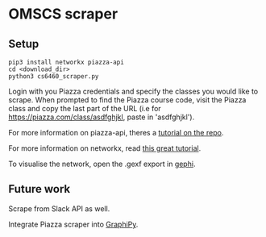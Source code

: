 # OMSCS scraper


## Setup
```
pip3 install networkx piazza-api
cd <download_dir>
python3 cs6460_scraper.py
```

Login with you Piazza credentials and specify the classes you would like to scrape.
When prompted to find the Piazza course code, visit the Piazza class and copy the last part of the URL (i.e for https://piazza.com/class/asdfghjkl, paste in \'asdfghjkl\').

For more information on piazza-api, theres a [tutorial on the repo](https://github.com/hfaran/piazza-api).

For more information on networkx, read [this great tutorial](https://programminghistorian.org/en/lessons/exploring-and-analyzing-network-data-with-python).

To visualise the network, open the .gexf export in [gephi](https://gephi.org/users/download/).


## Future work
Scrape from Slack API as well.

Integrate Piazza scraper into [GraphiPy](https://pypi.org/project/GraphiPy/).
